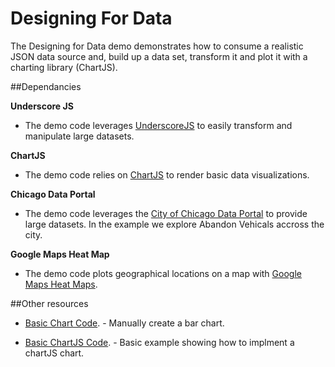 Designing For Data
=========

The Designing for Data demo demonstrates how to consume a realistic JSON data source and, build up a data set, transform it and plot it with a charting library (ChartJS).

##Dependancies 

**Underscore JS**
- The demo code leverages [UnderscoreJS](http://underscorejs.org/ "UnderscoreJS") to easily transform and manipulate large datasets.


**ChartJS**
- The demo code relies on [ChartJS](http://www.chartjs.org/ "ChartJS") to render basic data visualizations. 


**Chicago Data Portal**
- The demo code leverages the [City of Chicago Data Portal](https://data.cityofchicago.org "Chicago data portal") to provide large datasets. In the example we explore Abandon Vehicals accross the city. 

**Google Maps Heat Map**
- The demo code plots geographical locations on a map with [Google Maps Heat Maps](https://developers.google.com/maps/documentation/javascript/examples/layer-heatmap "Google Maps Heatmaps").

##Other resources
- [Basic Chart Code](http://jsfiddle.net/eklimcz/d22sB/ ""). - Manually create a bar chart. 

- [Basic ChartJS Code](http://jsfiddle.net/eklimcz/5gHVY// ""). - Basic example showing how to implment a chartJS chart.




